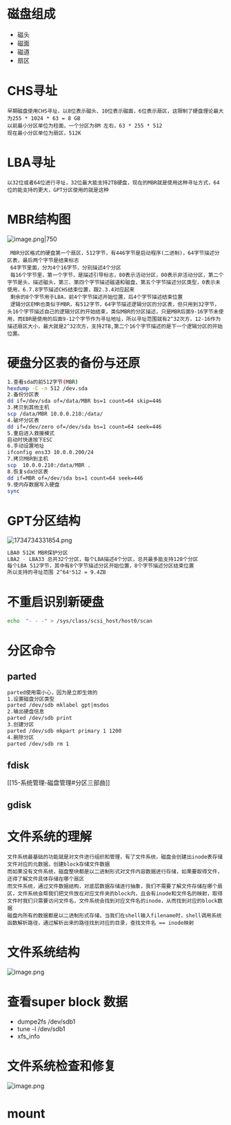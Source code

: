 # 磁盘组成
+ 磁头
+ 磁面
+ 磁道
+ 扇区
# CHS寻址
	早期磁盘使用CHS寻址，以8位表示磁头、10位表示磁面，6位表示扇区，这限制了硬盘理论最大为255 * 1024 * 63 = 8 GB
	以前最小分区单位为柱面，一个分区为8M 左右，63 * 255 * 512
	现在最小分区单位为扇区，512K
# LBA寻址
	以32位或者64位进行寻址，32位最大能支持2TB硬盘，现在的MBR就是使用这种寻址方式，64位的能支持的更大，GPT分区使用的就是这种
# MBR结构图
![image.png|750](https://lvyusen-1316126434.cos.ap-guangzhou.myqcloud.com/images/202412210329813.png?imageSlim)

	 MBR分区格式的硬盘第一个扇区，512字节，有446字节是启动程序(二进制)，64字节描述分区表，最后两个字节是结束标志
	 64字节里面，分为4个16字节，分别描述4个分区
	 每16个字节里，第一个字节，是描述引导标志，80表示活动分区，00表示非活动分区，第二个字节是头，描述磁头，第三、第四个字节描述磁道和磁盘，第五个字节描述分区类型，0表示未使用，6.7.8字节描述CHS结束位置，跟2.3.4对应起来
	 剩余的8个字节用于LBA，前4个字节描述开始位置，后4个字节描述结束位置
	 逻辑分区EMR也类似于MBR，有512字节，64字节描述逻辑分区的分区表，但只用到32字节，头16个字节描述自己的逻辑分区的开始结束，类似MBR的分区描述，只是MBR后面9-16字节未使用，而EBR是使用的后面9-12个字节作为寻址地址，所以寻址范围就有2^32次方，12-16作为描述扇区大小，最大就是2^32次方，支持2TB,第二个16个字节描述的是下一个逻辑分区的开始位置。

# 硬盘分区表的备份与还原
```bash
1.查看sda的前512字节(MBR)
hexdump -C -n 512 /dev.sda
2.备份分区表
dd if=/dev/sda of=/data/MBR bs=1 count=64 skip=446
3.拷贝到其他主机
scp /data/MBR 10.0.0.210:/data/
4.破坏分区表
dd if=/dev/zero of=/dev/sda bs=1 count=64 seek=446
5.重启进入救援模式
启动时快速按下ESC
6.手动设置地址
ifconfig ens33 10.0.0.200/24
7.拷贝MBR到主机
scp  10.0.0.210:/data/MBR .
8.恢复sda分区表
dd if=MBR of=/dev/sda bs=1 count=64 seek=446
9.使内存数据写入硬盘
sync
```
# GPT分区结构
![1734734331854.png](https://lvyusen-1316126434.cos.ap-guangzhou.myqcloud.com/images/202412210642317.png?imageSlim)
```bash
LBA0 512K MBR保护分区
LBA2 - LBA33 总共32个分区，每个LBA描述4个分区，总共最多能支持128个分区
每个LBA 512字节，其中有8个字节描述分区开始位置，8个字节描述分区结束位置
所以支持的寻址范围 2^64*512 = 9.4ZB
```
# 不重启识别新硬盘
```bash
echo  "- - -" > /sys/class/scsi_host/host0/scan
```
# 分区命令
## parted
```bash
parted使用需小心，因为是立即生效的
1.设置磁盘分区类型
parted /dev/sdb mklabel gpt|msdos
2.输出硬盘信息
parted /dev/sdb print
3.创建分区
parted /dev/sdb mkpart primary 1 1200
4.删除分区
parted /dev/sdb rm 1
```
## fdisk
[[15-系统管理-磁盘管理#分区三部曲]]
## gdisk
# 文件系统的理解
	文件系统最基础的功能就是对文件进行组织和管理，有了文件系统，磁盘会创建出inode表存储文件对应的元数据，创建block存储文件数据
	而如果没有文件系统，磁盘整块都是以二进制形式对文件内容数据进行存储，如果要取得文件，还得了解文件具体存储在哪个扇区
	而文件系统，通过文件数据结构，对底层数据存储进行抽象，我们不需要了解文件存储在哪个扇区，文件系统会帮我们把文件放在对应文件夹的block内，且会有inode和文件名的映射，取得文件时我们只需要访问文件名，文件系统会找到对应文件名的inode，从而找到对应的block数据
	磁盘内所有的数据都是以二进制形式存储，当我们在shell输入filename时，shell调用系统函数解析路径，通过解析出来的路径找到对应的目录，查找文件名 == inode映射
# 文件系统结构
![image.png](https://lvyusen-1316126434.cos.ap-guangzhou.myqcloud.com/images/202412220514567.png?imageSlim)
# 查看super block 数据
+ dumpe2fs /dev/sdb1
+ tune -l /dev/sdb1
+ xfs_info
# 文件系统检查和修复
![image.png](https://lvyusen-1316126434.cos.ap-guangzhou.myqcloud.com/images/202412220553037.png?imageSlim)
# mount
